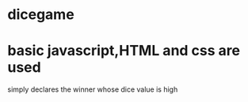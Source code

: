 # dicegame
# basic javascript,HTML and css are used
simply declares the winner whose dice value is high
